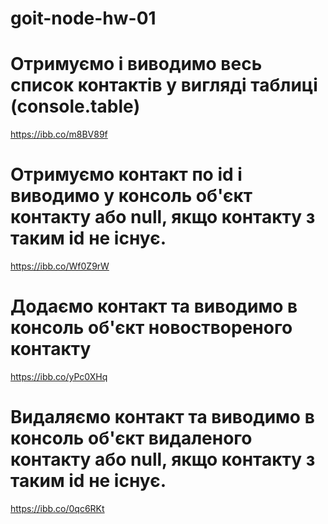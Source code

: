 # goit-node-hw-01

# Отримуємо і виводимо весь список контактів у вигляді таблиці (console.table)
https://ibb.co/m8BV89f
# Отримуємо контакт по id і виводимо у консоль об'єкт контакту або null, якщо контакту з таким id не існує.
https://ibb.co/Wf0Z9rW
# Додаємо контакт та виводимо в консоль об'єкт новоствореного контакту
https://ibb.co/yPc0XHq
# Видаляємо контакт та виводимо в консоль об'єкт видаленого контакту або null, якщо контакту з таким id не існує.
https://ibb.co/0qc6RKt